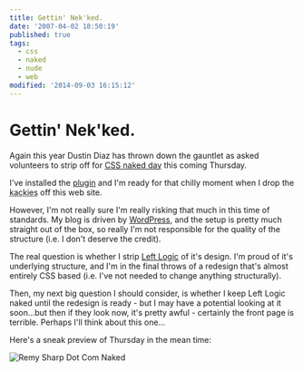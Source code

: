 ```yaml
---
title: Gettin' Nek'ked.
date: '2007-04-02 18:50:19'
published: true
tags:
  - css
  - naked
  - nude
  - web
modified: '2014-09-03 16:15:12'
---
```

# Gettin' Nek'ked.

Again this year Dustin Diaz has thrown down the gauntlet as asked volunteers to strip off for [CSS naked day](http://www.dustindiaz.com/naked-day-07/) this coming Thursday.

I've installed the [plugin](http://guff.szub.net/2006/04/03/css-naked-day/) and I'm ready for that chilly moment when I drop the <abbr title="(Made up?) slang for my pants">kackies</abbr> off this web site.


<!--more-->

However, I'm not really sure I'm really risking that much in this time of standards.  My blog is driven by [WordPress](http://wordpress.org), and the setup is pretty much straight out of the box, so really I'm not responsible for the quality of the structure (i.e. I don't deserve the credit).

The real question is whether I strip [Left Logic](http://leftlogic.com) of it's design.  I'm proud of it's underlying structure, and I'm in the final throws of a redesign that's almost entirely CSS based (i.e. I've not needed to change anything structurally).

Then, my next big question I should consider, is whether I keep Left Logic naked until the redesign is ready - but I may have a potential looking at it soon...but then if they look now, it's pretty awful - certainly the front page is terrible.  Perhaps I'll think about this one...

Here's a sneak preview of Thursday in the mean time:

![Remy Sharp Dot Com Naked](/images/remy_sharp_naked.jpg)
